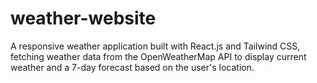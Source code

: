 # weather-website
A responsive weather application built with React.js and Tailwind CSS, fetching weather data from the OpenWeatherMap API to display current weather and a 7-day forecast based on the user's location.
